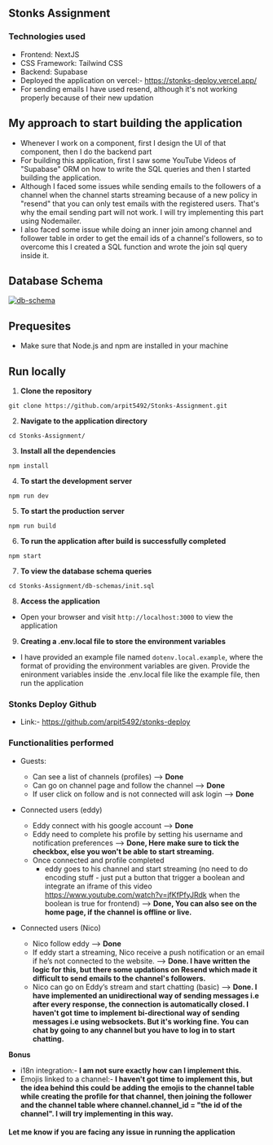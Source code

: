 ## Stonks Assignment

### Technologies used

- Frontend: NextJS
- CSS Framework: Tailwind CSS
- Backend: Supabase
- Deployed the application on vercel:- https://stonks-deploy.vercel.app/
- For sending emails I have used resend, although it's not working properly because of their new updation

## My approach to start building the application

- Whenever I work on a component, first I design the UI of that component, then I do the backend part
- For building this application, first I saw some YouTube Videos of "Supabase" ORM on how to write the SQL queries and then I started building the application.
- Although I faced some issues while sending emails to the followers of a channel when the channel starts streaming because of a new policy in "resend" that you can only test emails with the registered users. That's why the email sending part will not work. I will try implementing this part using Nodemailer.
- I also faced some issue while doing an inner join among channel and follower table in order to get the email ids of a channel's followers, so to overcome this I created a SQL function and wrote the join sql query inside it.

## Database Schema

<a href="https://dbdiagram.io/d/66865f299939893dae06cee7" target="_blank">
    <img src="https://github.com/arpit5492/Stonks-Assignment/assets/48523103/ad531656-7827-4af3-9df6-a6c13fba081c" alt="db-schema">
</a>

## Prequesites

- Make sure that Node.js and npm are installed in your machine

## Run locally

1. **Clone the repository**

```
git clone https://github.com/arpit5492/Stonks-Assignment.git
```

2. **Navigate to the application directory**

```
cd Stonks-Assignment/
```

3. **Install all the dependencies**

```
npm install
```

4. **To start the development server**

```
npm run dev
```

5. **To start the production server**

```
npm run build
```

6. **To run the application after build is successfully completed**

```
npm start
```

7. **To view the database schema queries**

```
cd Stonks-Assignment/db-schemas/init.sql
```

8. **Access the application**

- Open your browser and visit `http://localhost:3000` to view the application

9. **Creating a .env.local file to store the environment variables**

- I have provided an example file named `dotenv.local.example`, where the format of providing the environment variables are given. Provide the enironment variables inside the .env.local file like the example file, then run the application

### Stonks Deploy Github

- Link:- https://github.com/arpit5492/stonks-deploy

### Functionalities performed

- Guests:

  - Can see a list of channels (profiles) --> **Done**
  - Can go on channel page and follow the channel --> **Done**
  - If user click on follow and is not connected will ask login --> **Done**

- Connected users (eddy)

  - Eddy connect with his google account --> **Done**
  - Eddy need to complete his profile by setting his username and notification preferences --> **Done, Here make sure to tick the checkbox, else you won't be able to start streaming.**
  - Once connected and profile completed
    - eddy goes to his channel and start streaming (no need to do encoding stuff - just put a button that trigger a boolean and integrate an iframe of this video https://www.youtube.com/watch?v=jfKfPfyJRdk when the boolean is true for frontend) --> **Done, You can also see on the home page, if the channel is offline or live.**

- Connected users (Nico)
  - Nico follow eddy --> **Done**
  - If eddy start a streaming, Nico receive a push notification or an email if he’s not connected to the website. --> **Done. I have written the logic for this, but there some updations on Resend which made it difficult to send emails to the channel's followers.**
  - Nico can go on Eddy’s stream and start chatting (basic) --> **Done. I have implemented an unidirectional way of sending messages i.e after every response, the connection is automatically closed. I haven't got time to implement bi-directional way of sending messages i.e using websockets. But it's working fine. You can chat by going to any channel but you have to log in to start chatting.**

**Bonus**

- i18n integration:- **I am not sure exactly how can I implement this.**
- Emojis linked to a channel:- **I haven't got time to implement this, but the idea behind this could be adding the emojis to the channel table while creating the profile for that channel, then joining the follower and the channel table where channel.channel_id = "the id of the channel". I will try implementing in this way.**

#### Let me know if you are facing any issue in running the application
